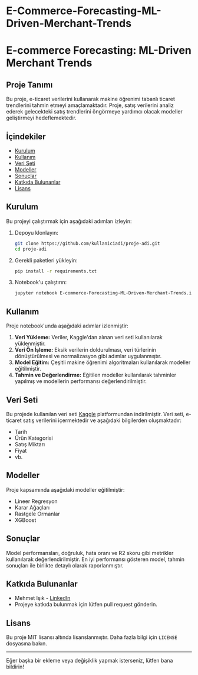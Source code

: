 # E-Commerce-Forecasting-ML-Driven-Merchant-Trends

# E-commerce Forecasting: ML-Driven Merchant Trends

## Proje Tanımı

Bu proje, e-ticaret verilerini kullanarak makine öğrenimi tabanlı ticaret trendlerini tahmin etmeyi amaçlamaktadır. Proje, satış verilerini analiz ederek gelecekteki satış trendlerini öngörmeye yardımcı olacak modeller geliştirmeyi hedeflemektedir.

## İçindekiler

- [Kurulum](#kurulum)
- [Kullanım](#kullanım)
- [Veri Seti](#veri-seti)
- [Modeller](#modeller)
- [Sonuçlar](#sonuçlar)
- [Katkıda Bulunanlar](#katkıda-bulunanlar)
- [Lisans](#lisans)

## Kurulum

Bu projeyi çalıştırmak için aşağıdaki adımları izleyin:

1. Depoyu klonlayın:
    ```bash
    git clone https://github.com/kullaniciadi/proje-adi.git
    cd proje-adi
    ```

2. Gerekli paketleri yükleyin:
    ```bash
    pip install -r requirements.txt
    ```

3. Notebook'u çalıştırın:
    ```bash
    jupyter notebook E-commerce-Forecasting-ML-Driven-Merchant-Trends.ipynb
    ```

## Kullanım

Proje notebook'unda aşağıdaki adımlar izlenmiştir:

1. **Veri Yükleme:** Veriler, Kaggle'dan alınan veri seti kullanılarak yüklenmiştir.
2. **Veri Ön İşleme:** Eksik verilerin doldurulması, veri türlerinin dönüştürülmesi ve normalizasyon gibi adımlar uygulanmıştır.
3. **Model Eğitim:** Çeşitli makine öğrenimi algoritmaları kullanılarak modeller eğitilmiştir.
4. **Tahmin ve Değerlendirme:** Eğitilen modeller kullanılarak tahminler yapılmış ve modellerin performansı değerlendirilmiştir.

## Veri Seti

Bu projede kullanılan veri seti [Kaggle](https://www.kaggle.com) platformundan indirilmiştir. Veri seti, e-ticaret satış verilerini içermektedir ve aşağıdaki bilgilerden oluşmaktadır:

- Tarih
- Ürün Kategorisi
- Satış Miktarı
- Fiyat
- vb.

## Modeller

Proje kapsamında aşağıdaki modeller eğitilmiştir:

- Lineer Regresyon
- Karar Ağaçları
- Rastgele Ormanlar
- XGBoost

## Sonuçlar

Model performansları, doğruluk, hata oranı ve R2 skoru gibi metrikler kullanılarak değerlendirilmiştir. En iyi performansı gösteren model, tahmin sonuçları ile birlikte detaylı olarak raporlanmıştır.

## Katkıda Bulunanlar

- Mehmet Işık - [LinkedIn](https://www.linkedin.com/in/mehmetisik)
- Projeye katkıda bulunmak için lütfen pull request gönderin.

## Lisans

Bu proje MIT lisansı altında lisanslanmıştır. Daha fazla bilgi için `LICENSE` dosyasına bakın.

---

Eğer başka bir ekleme veya değişiklik yapmak isterseniz, lütfen bana bildirin!
``` &#8203;:citation[oaicite:0]{index=0}&#8203;
